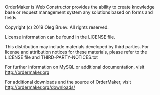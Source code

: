OrderMaker is Web Constructor provides the ability to create knowledge base or request management system any solutions based on forms and fields.

Copyright (c) 2019 Oleg Bruev. All rights reserved.

License information can be found in the LICENSE file.

This distribution may include materials developed by third parties.
For license and attribution notices for these materials,
please refer to the LICENSE file and THIRD-PARTY-NOTICES.txt

For further information on MySQL or additional documentation, visit
http://ordermaker.org

For additional downloads and the source of OrderMaker, visit 
http://ordermaker.org/downloads/